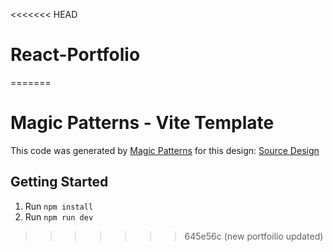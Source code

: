 <<<<<<< HEAD
# React-Portfolio
=======
# Magic Patterns - Vite Template

This code was generated by [Magic Patterns](https://magicpatterns.com) for this design: [Source Design](https://magicpatterns.com/c/gufjwzrz6fg4zdpvhpcfvx)

## Getting Started

1. Run `npm install`
2. Run `npm run dev`
>>>>>>> 645e56c (new portfoilio updated)
